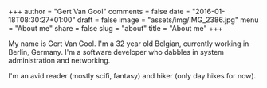 +++
author = "Gert Van Gool"
comments = false
date = "2016-01-18T08:30:27+01:00"
draft = false
image = "assets/img/IMG_2386.jpg"
menu = "About me"
share = false
slug = "about"
title = "About me"
+++

My name is Gert Van Gool. I'm a 32 year old Belgian, currently working in
Berlin, Germany. I'm a software developer who dabbles in system
administration and networking.

I'm an avid reader (mostly scifi, fantasy) and hiker (only day hikes for now).

